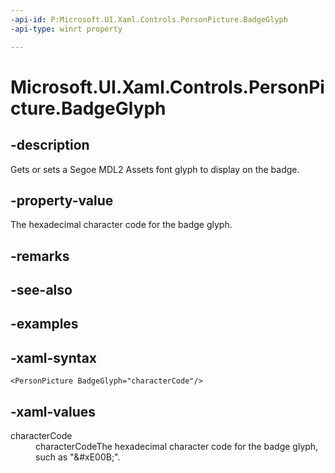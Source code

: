 ```yaml
---
-api-id: P:Microsoft.UI.Xaml.Controls.PersonPicture.BadgeGlyph
-api-type: winrt property

---
```

<!-- Property syntax.
public string BadgeGlyph { get;  set; }
-->

# Microsoft.UI.Xaml.Controls.PersonPicture.BadgeGlyph


## -description

Gets or sets a Segoe MDL2 Assets font glyph to display on the badge.


## -property-value

The hexadecimal character code for the badge glyph.


## -remarks


## -see-also


## -examples


## -xaml-syntax

```xaml
<PersonPicture BadgeGlyph="characterCode"/>
```


## -xaml-values

<dl><dt>characterCode</dt><dd>characterCodeThe hexadecimal character code for the badge glyph, such as "&amp;#xE00B;".</dd>
</dl>


